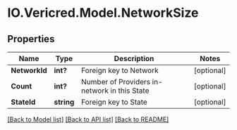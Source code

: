 # IO.Vericred.Model.NetworkSize
## Properties

Name | Type | Description | Notes
------------ | ------------- | ------------- | -------------
**NetworkId** | **int?** | Foreign key to Network | [optional] 
**Count** | **int?** | Number of Providers in-network in this State | [optional] 
**StateId** | **string** | Foreign key to State | [optional] 

[[Back to Model list]](../README.md#documentation-for-models) [[Back to API list]](../README.md#documentation-for-api-endpoints) [[Back to README]](../README.md)

